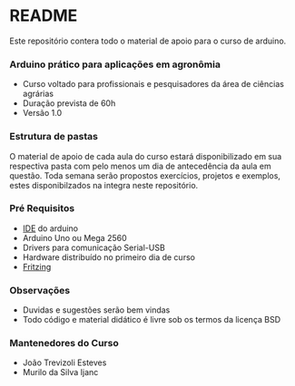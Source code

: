 # README #

Este repositório contera todo o material de apoio para o curso de arduino.

### Arduino prático para aplicações em agronômia ###

* Curso voltado para profissionais e pesquisadores da área de ciências agrárias
* Duração prevista de 60h
* Versão 1.0

### Estrutura de pastas ###

O material de apoio de cada aula do curso estará disponibilizado em sua respectiva pasta com pelo menos um dia de 
antecedência da aula em questão. Toda semana serão propostos exercícios, projetos e exemplos, estes disponibilzados 
 na integra neste repositório.
 
### Pré Requisitos ###

* [IDE](https://www.arduino.cc/en/Main/Software) do arduino
* Arduino Uno ou Mega 2560
* Drivers para comunicação Serial-USB
* Hardware distribuído no primeiro dia de curso
* [Fritzing](http://fritzing.org/home/)

### Observações ###

* Duvidas e sugestões serão bem vindas
* Todo código e material didático é livre sob os termos da licença BSD

### Mantenedores do Curso ###

* João Trevizoli Esteves
* Murilo da Silva Ijanc